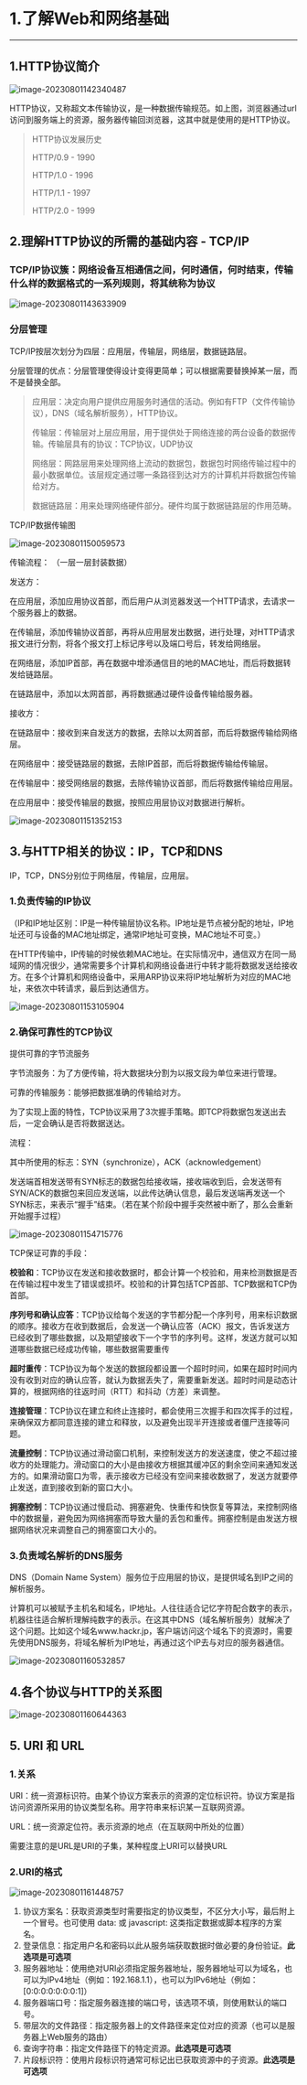 # 1.了解Web和网络基础

---

## 1.HTTP协议简介

![image-20230801142340487](C:\Users\Tang\Desktop\github-Note\Note\图解HTTP\1.了解Web和网络基础.assets\image-20230801142340487.png)

HTTP协议，又称超文本传输协议，是一种数据传输规范。如上图，浏览器通过url访问到服务端上的资源，服务器传输回浏览器，这其中就是使用的是HTTP协议。

> HTTP协议发展历史
>
> HTTP/0.9 - 1990
>
> HTTP/1.0 - 1996
>
> HTTP/1.1 - 1997
>
> HTTP/2.0 - 1999

## 2.理解HTTP协议的所需的基础内容 - TCP/IP

### TCP/IP协议簇：网络设备互相通信之间，何时通信，何时结束，传输什么样的数据格式的一系列规则，将其统称为协议

![image-20230801143633909](C:\Users\Tang\Desktop\github-Note\Note\图解HTTP\1.了解Web和网络基础.assets\image-20230801143633909.png)

### 分层管理

TCP/IP按层次划分为四层：应用层，传输层，网络层，数据链路层。

分层管理的优点：分层管理使得设计变得更简单；可以根据需要替换掉某一层，而不是替换全部。

> 应用层：决定向用户提供应用服务时通信的活动。例如有FTP（文件传输协议），DNS（域名解析服务），HTTP协议。
>
> 传输层：传输层对上层应用层，用于提供处于网络连接的两台设备的数据传输。传输层具有的协议：TCP协议，UDP协议
>
> 网络层：网路层用来处理网络上流动的数据包，数据包时网络传输过程中的最小数据单位。该层规定通过哪一条路径到达对方的计算机并将数据包传输给对方。
>
> 数据链路层：用来处理网络硬件部分。硬件均属于数据链路层的作用范畴。

TCP/IP数据传输图

![image-20230801150059573](C:\Users\Tang\Desktop\github-Note\Note\图解HTTP\1.了解Web和网络基础.assets\image-20230801150059573.png)

传输流程：	（一层一层封装数据）

发送方：

在应用层，添加应用协议首部，而后用户从浏览器发送一个HTTP请求，去请求一个服务器上的数据。

在传输层，添加传输协议首部，再将从应用层发出数据，进行处理，对HTTP请求报文进行分割，将各个报文打上标记序号以及端口号后，转发给网络层。

在网络层，添加IP首部，再在数据中增添通信目的地的MAC地址，而后将数据转发给链路层。

在链路层中，添加以太网首部，再将数据通过硬件设备传输给服务器。

接收方：

在链路层中：接收到来自发送方的数据，去除以太网首部，而后将数据传输给网络层。

在网络层中：接受链路层的数据，去除IP首部，而后将数据传输给传输层。

在传输层中：接受网络层的数据，去除传输协议首部，而后将数据传输给应用层。

在应用层中：接受传输层的数据，按照应用层协议对数据进行解析。

![image-20230801151352153](C:\Users\Tang\Desktop\github-Note\Note\图解HTTP\1.了解Web和网络基础.assets\image-20230801151352153.png)

## 3.与HTTP相关的协议：IP，TCP和DNS

IP，TCP，DNS分别位于网络层，传输层，应用层。

### 1.负责传输的IP协议

（IP和IP地址区别：IP是一种传输层协议名称。IP地址是节点被分配的地址，IP地址还可与设备的MAC地址绑定，通常IP地址可变换，MAC地址不可变。）

在HTTP传输中，IP传输的时候依赖MAC地址。在实际情况中，通信双方在同一局域网的情况很少，通常需要多个计算机和网络设备进行中转才能将数据发送给接收方。在多个计算机和网络设备中，采用ARP协议来将IP地址解析为对应的MAC地址，来依次中转请求，最后到达通信方。

![image-20230801153105904](C:\Users\Tang\Desktop\github-Note\Note\图解HTTP\1.了解Web和网络基础.assets\image-20230801153105904.png)



### 2.确保可靠性的TCP协议

提供可靠的字节流服务

字节流服务：为了方便传输，将大数据块分割为以报文段为单位来进行管理。

可靠的传输服务：能够把数据准确的传输给对方。

为了实现上面的特性，TCP协议采用了3次握手策略。即TCP将数据包发送出去后，一定会确认是否将数据送达。

流程：

其中所使用的标志：SYN（synchronize），ACK（acknowledgement）

发送端首相发送带有SYN标志的数据包给接收端，接收端收到后，会发送带有SYN/ACK的数据包来回应发送端，以此传达确认信息，最后发送端再发送一个SYN标志，来表示“握手”结束。（若在某个阶段中握手突然被中断了，那么会重新开始握手过程）

![image-20230801154715776](C:\Users\Tang\Desktop\github-Note\Note\图解HTTP\1.了解Web和网络基础.assets\image-20230801154715776.png)

TCP保证可靠的手段：

**校验和**：TCP协议在发送和接收数据时，都会计算一个校验和，用来检测数据是否在传输过程中发生了错误或损坏。校验和的计算包括TCP首部、TCP数据和TCP伪首部。

**序列号和确认应答**：TCP协议给每个发送的字节都分配一个序列号，用来标识数据的顺序。接收方在收到数据后，会发送一个确认应答（ACK）报文，告诉发送方已经收到了哪些数据，以及期望接收下一个字节的序列号。这样，发送方就可以知道哪些数据已经成功传输，哪些数据需要重传

**超时重传**：TCP协议为每个发送的数据段都设置一个超时时间，如果在超时时间内没有收到对应的确认应答，就认为数据丢失了，需要重新发送。超时时间是动态计算的，根据网络的往返时间（RTT）和抖动（方差）来调整。

**连接管理**：TCP协议在建立和终止连接时，都会使用三次握手和四次挥手的过程，来确保双方都同意连接的建立和释放，以及避免出现半开连接或者僵尸连接等问题。

**流量控制**：TCP协议通过滑动窗口机制，来控制发送方的发送速度，使之不超过接收方的处理能力。滑动窗口的大小是由接收方根据其缓冲区的剩余空间来通知发送方的。如果滑动窗口为零，表示接收方已经没有空间来接收数据了，发送方就要停止发送，直到接收到新的窗口大小。

**拥塞控制**：TCP协议通过慢启动、拥塞避免、快重传和快恢复等算法，来控制网络中的数据量，避免因为网络拥塞而导致大量的丢包和重传。拥塞控制是由发送方根据网络状况来调整自己的拥塞窗口大小的。

### 3.负责域名解析的DNS服务

DNS（Domain Name System）服务位于应用层的协议，是提供域名到IP之间的解析服务。

计算机可以被赋予主机名和域名，IP地址。人往往适合记忆字符配合数字的表示，机器往往适合解析理解纯数字的表示。在这其中DNS（域名解析服务）就解决了这个问题。比如这个域名www.hackr.jp，客户端访问这个域名下的资源时，需要先使用DNS服务，将域名解析为IP地址，再通过这个IP去与对应的服务器通信。

![image-20230801160532857](C:\Users\Tang\Desktop\github-Note\Note\图解HTTP\1.了解Web和网络基础.assets\image-20230801160532857.png)



## 4.各个协议与HTTP的关系图

![image-20230801160644363](C:\Users\Tang\Desktop\github-Note\Note\图解HTTP\1.了解Web和网络基础.assets\image-20230801160644363.png)



## 5. URI 和 URL

### 1.关系

URI：统一资源标识符。由某个协议方案表示的资源的定位标识符。协议方案是指访问资源所采用的协议类型名称。用字符串来标识某一互联网资源。

URL：统一资源定位符。表示资源的地点（在互联网中所处的位置）

需要注意的是URL是URI的子集，某种程度上URI可以替换URL

### 2.URI的格式

![image-20230801161448757](C:\Users\Tang\Desktop\github-Note\Note\图解HTTP\1.了解Web和网络基础.assets\image-20230801161448757.png)

1. 协议方案名：获取资源类型时需要指定的协议类型，不区分大小写，最后附上一个冒号。也可使用 data: 或 javascript: 这类指定数据或脚本程序的方案名。
2. 登录信息：指定用户名和密码以此从服务端获取数据时做必要的身份验证。**此选项是可选项**
3. 服务器地址：使用绝对URI必须指定服务器地址，服务器地址可以为域名，也可以为IPv4地址（例如：192.168.1.1），也可以为IPv6地址（例如：[0:0:0:0:0:0:0:1]）
4. 服务器端口号：指定服务器连接的端口号，该选项不填，则使用默认的端口号。
5. 带层次的文件路径：指定服务器上的文件路径来定位对应的资源（也可以是服务器上Web服务的路由）
6. 查询字符串：指定文件路径下的特定资源。**此选项是可选项**
7. 片段标识符：使用片段标识符通常可标记出已获取资源中的子资源。**此选项是可选项**